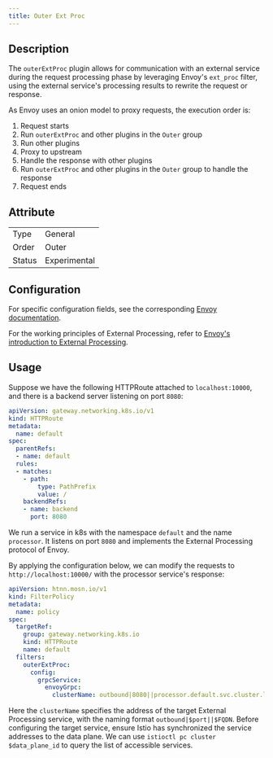 ```yaml
---
title: Outer Ext Proc
---
```


## Description

The `outerExtProc` plugin allows for communication with an external service during the request processing phase by leveraging Envoy's `ext_proc` filter, using the external service's processing results to rewrite the request or response.

As Envoy uses an onion model to proxy requests, the execution order is:

1. Request starts
2. Run `outerExtProc` and other plugins in the `Outer` group
3. Run other plugins
4. Proxy to upstream
5. Handle the response with other plugins
6. Run `outerExtProc` and other plugins in the `Outer` group to handle the response
7. Request ends

## Attribute

|        |              |
|--------|--------------|
| Type   | General      |
| Order  | Outer        |
| Status | Experimental |

## Configuration

For specific configuration fields, see the corresponding [Envoy documentation](https://www.envoyproxy.io/docs/envoy/v1.29.4/api-v3/extensions/filters/http/ext_proc/v3/ext_proc.proto#envoy-v3-api-msg-extensions-filters-http-ext-proc-v3-extprocoverrides).

For the working principles of External Processing, refer to [Envoy's introduction to External Processing](https://www.envoyproxy.io/docs/envoy/v1.29.5/configuration/http/http_filters/ext_proc_filter.html).

## Usage

Suppose we have the following HTTPRoute attached to `localhost:10000`, and there is a backend server listening on port `8080`:

```yaml
apiVersion: gateway.networking.k8s.io/v1
kind: HTTPRoute
metadata:
  name: default
spec:
  parentRefs:
  - name: default
  rules:
  - matches:
    - path:
        type: PathPrefix
        value: /
    backendRefs:
    - name: backend
      port: 8080
```

We run a service in k8s with the namespace `default` and the name `processor`. It listens on port `8080` and implements the External Processing protocol of Envoy.

By applying the configuration below, we can modify the requests to `http://localhost:10000/` with the processor service's response:

```yaml
apiVersion: htnn.mosn.io/v1
kind: FilterPolicy
metadata:
  name: policy
spec:
  targetRef:
    group: gateway.networking.k8s.io
    kind: HTTPRoute
    name: default
  filters:
    outerExtProc:
      config:
        grpcService:
          envoyGrpc:
            clusterName: outbound|8080||processor.default.svc.cluster.local
```

Here the `clusterName` specifies the address of the target External Processing service, with the naming format `outbound|$port||$FQDN`. Before configuring the target service, ensure Istio has synchronized the service addresses to the data plane. We can use `istioctl pc cluster $data_plane_id` to query the list of accessible services.
